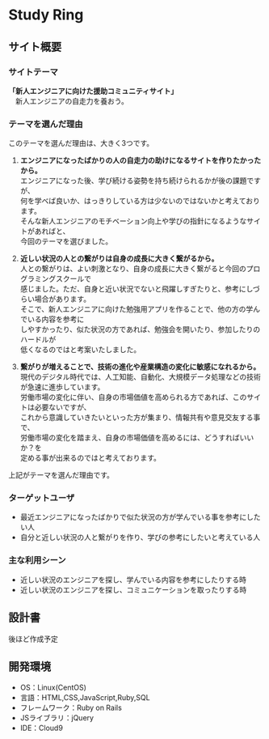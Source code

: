 <!--ここにアプリ名を入力-->
# Study Ring

## サイト概要
### サイトテーマ
<!--何を『目的』とし、どのような『分類』なのかを簡潔に書く-->
**「新人エンジニアに向けた援助コミュニティサイト」**<br>
　新人エンジニアの自走力を養おう。

### テーマを選んだ理由
<!--なぜこのようなテーマにしたかを説明する-->
​このテーマを選んだ理由は、大きく3つです。

1. **エンジニアになったばかりの人の自走力の助けになるサイトを作りたかったから。**<br>
エンジニアになった後、学び続ける姿勢を持ち続けられるかが後の課題ですが、<br>
何を学べば良いか、はっきりしている方は少ないのではないかと考えております。<br>
そんな新人エンジニアのモチベーション向上や学びの指針になるようなサイトがあればと、<br>
今回のテーマを選びました。

2. **近しい状況の人との繋がりは自身の成長に大きく繋がるから。**<br>
人との繋がりは、よい刺激となり、自身の成長に大きく繋がると今回のプログラミングスクールで<br>
感じました。ただ、自身と近い状況でないと飛躍しすぎたりと、参考にしづらい場合があります。<br>
そこで、新人エンジニアに向けた勉強用アプリを作ることで、他の方の学んでいる内容を参考に<br>
しやすかったり、似た状況の方であれば、勉強会を開いたり、参加したりのハードルが<br>
低くなるのではと考案いたしました。

3. **繋がりが増えることで、技術の進化や産業構造の変化に敏感になれるから。**<br>
現代のデジタル時代では、人工知能、自動化、大規模データ処理などの技術が急速に進歩しています。<br>
労働市場の変化に伴い、自身の市場価値を高められる方であれば、このサイトは必要ないですが、<br>
これから意識していきたいといった方が集まり、情報共有や意見交友する事で、<br>
労働市場の変化を踏まえ、自身の市場価値を高めるには、どうすればいいか？を<br>
定める事が出来るのではと考えております。

上記がテーマを選んだ理由です。

### ターゲットユーザ
<!--誰に使ってもらうかを具体的に記載する-->
- 最近エンジニアになったばかりで似た状況の方が学んでいる事を参考にしたい人
- 自分と近しい状況の人と繋がりを作り、学びの参考にしたいと考えている人

### 主な利用シーン
<!--どのような時に使うのかの状況を記載すること-->
- 近しい状況のエンジニアを探し、学んでいる内容を参考にしたりする時
- 近しい状況のエンジニアを探し、コミュニケーションを取ったりする時

## 設計書
<!--テーマを設定・提出する時点では不要です-->
後ほど作成予定

## 開発環境
- OS：Linux(CentOS)
- 言語：HTML,CSS,JavaScript,Ruby,SQL
- フレームワーク：Ruby on Rails
- JSライブラリ：jQuery
- IDE：Cloud9

<!--## 使用素材-->
<!--- 外部サービスの画像素材・音声素材を使用した場合は、必ずサービス名とURLを明記してください。-->
<!--- アプリケーションの実装に使用したgem/bootstrapのリファレンスなどの記載は不要です。-->
<!--- 使用しない場合は、使用素材の項目をREADMEから削除してください。-->